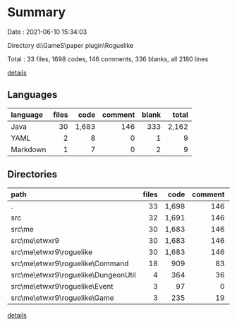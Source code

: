 # Summary

Date : 2021-06-10 15:34:03

Directory d:\GameS\paper plugin\Roguelike

Total : 33 files,  1698 codes, 146 comments, 336 blanks, all 2180 lines

[details](details.md)

## Languages
| language | files | code | comment | blank | total |
| :--- | ---: | ---: | ---: | ---: | ---: |
| Java | 30 | 1,683 | 146 | 333 | 2,162 |
| YAML | 2 | 8 | 0 | 1 | 9 |
| Markdown | 1 | 7 | 0 | 2 | 9 |

## Directories
| path | files | code | comment | blank | total |
| :--- | ---: | ---: | ---: | ---: | ---: |
| . | 33 | 1,698 | 146 | 336 | 2,180 |
| src | 32 | 1,691 | 146 | 334 | 2,171 |
| src\me | 30 | 1,683 | 146 | 333 | 2,162 |
| src\me\etwxr9 | 30 | 1,683 | 146 | 333 | 2,162 |
| src\me\etwxr9\roguelike | 30 | 1,683 | 146 | 333 | 2,162 |
| src\me\etwxr9\roguelike\Command | 18 | 909 | 83 | 182 | 1,174 |
| src\me\etwxr9\roguelike\DungeonUtil | 4 | 364 | 36 | 56 | 456 |
| src\me\etwxr9\roguelike\Event | 3 | 97 | 0 | 35 | 132 |
| src\me\etwxr9\roguelike\Game | 3 | 235 | 19 | 40 | 294 |

[details](details.md)
